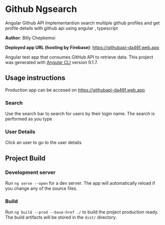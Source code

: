 # Github Ngsearch
Angular Github API Implementantion
search multiple github profiles and get profile details with github api using angular , typescript 

**Author**: Billy Chepkemoi

**Deployed app URL (hosting by Firebase)**: https://githubapi-da46f.web.app

Angular test app that consumes GitHub API to retrieve data. This project was generated with [Angular CLI](https://github.com/angular/angular-cli) version 9.1.7.

## Usage instructions

Production app can be accesed on https://githubapi-da46f.web.app

### Search
Use the search bar to search for users by their login name. The search is performed as you type

### User Details

Click an user to go to the user details

## Project Build

### Development server

Run `ng serve --open` for a dev server. The app will automatically reload if you change any of the source files.

### Build

Run `ng build --prod --base-href ./` to build the project production ready. The build artifacts will be stored in the `dist/` directory.

